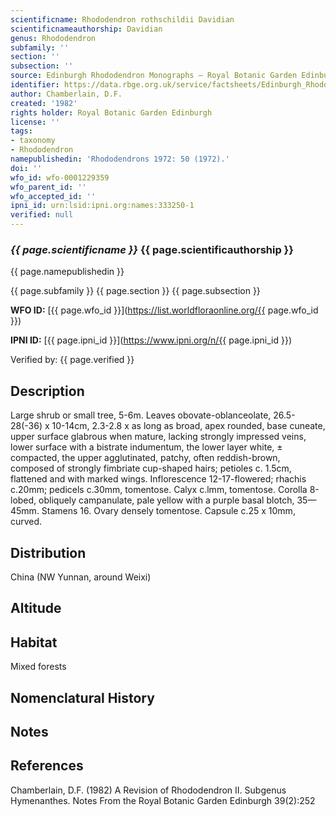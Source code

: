 ```yaml
---
scientificname: Rhododendron rothschildii Davidian
scientificnameauthorship: Davidian
genus: Rhododendron
subfamily: ''
section: ''
subsection: ''
source: Edinburgh Rhododendron Monographs – Royal Botanic Garden Edinburgh
identifier: https://data.rbge.org.uk/service/factsheets/Edinburgh_Rhododendron_Monographs.xhtml
author: Chamberlain, D.F.
created: '1982'
rights holder: Royal Botanic Garden Edinburgh
license: ''
tags:
- taxonomy
- Rhododendron
namepublishedin: 'Rhododendrons 1972: 50 (1972).'
doi: ''
wfo_id: wfo-0001229359
wfo_parent_id: ''
wfo_accepted_id: ''
ipni_id: urn:lsid:ipni.org:names:333250-1
verified: null
---
```

### _{{ page.scientificname }}_ {{ page.scientificauthorship }}
 {{ page.namepublishedin }}

{{ page.subfamily }} {{ page.section }} {{ page.subsection }}

**WFO ID:** [{{ page.wfo_id }}](https://list.worldfloraonline.org/{{ page.wfo_id }})

**IPNI ID:** [{{ page.ipni_id }}](https://www.ipni.org/n/{{ page.ipni_id }})

Verified by: {{ page.verified }}



## Description
Large shrub or small tree, 5-6m. Leaves obovate-oblanceolate, 26.5-28(-36) x 10-14cm, 2.3-2.8 x as long as broad, apex rounded, base cuneate, upper surface glabrous when mature, lacking strongly impressed veins, lower surface with a bistrate indumentum, the lower layer white, ± compacted, the upper agglutinated, patchy, often reddish-brown, composed of strongly fimbriate cup-shaped hairs; petioles c. 1.5cm, flattened and with marked wings. Inflorescence 12-17-flowered; rhachis c.20mm; pedicels c.30mm, tomentose. Calyx c.lmm, tomentose. Corolla 8-lobed, obliquely campanulate, pale yellow with a purple basal blotch, 35—45mm. Stamens 16. Ovary densely tomentose. Capsule c.25 x 10mm, curved.

## Distribution
China (NW Yunnan, around Weixi)

## Altitude


## Habitat
Mixed forests

## Nomenclatural History

                       
## Notes


## References

Chamberlain, D.F. (1982) A Revision of Rhododendron II. Subgenus Hymenanthes. Notes From the Royal Botanic Garden Edinburgh 39(2):252
